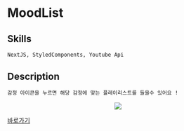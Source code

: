 # MoodList

## Skills
```bash
NextJS, StyledComponents, Youtube Api
```


## Description
```bash
감정 아이콘을 누르면 해당 감정에 맞는 플레이리스트를 들을수 있어요 !
```

<p align="center">
  <img src="https://user-images.githubusercontent.com/67676297/210133727-95f728fc-9166-4f27-9573-56168f797b91.gif">
</p>

<a href='https://sikangk.github.io/MoodList/' target="_blank">
 <span>바로가기</span>
</a>

